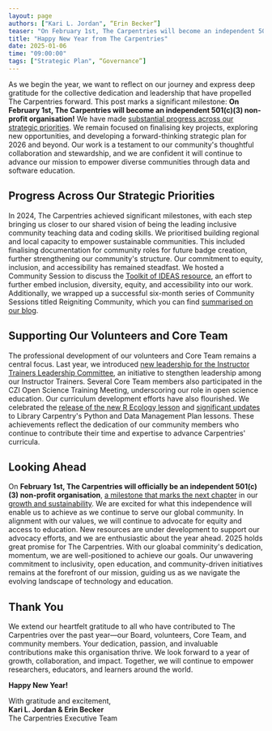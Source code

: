 ```yaml
---
layout: page
authors: ["Kari L. Jordan", “Erin Becker”]
teaser: "On February 1st, The Carpentries will become an independent 501(c)(3) non-profit organisation"
title: "Happy New Year from The Carpentries"
date: 2025-01-06
time: "09:00:00"
tags: ["Strategic Plan", “Governance”]
---
```

As we begin the year, we want to reflect on our journey and express deep gratitude for the collective dedication and leadership that have propelled The Carpentries forward. This post marks a significant milestone: __On February 1st, The Carpentries will become an independent 501(c)(3) non-profit organisation!__
We have made [substantial progress across our strategic priorities](https://carpentries.org/blog/2024/12/strategic-plan-progress-and-our-path-forward/). We remain focused on finalising key projects, exploring new opportunities, and developing a forward-thinking strategic plan for 2026 and beyond. Our work is a testament to our community's thoughtful collaboration and stewardship, and we are confident it will continue to advance our mission to empower diverse communities through data and software education.


## Progress Across Our Strategic Priorities
In 2024, The Carpentries achieved significant milestones, with each step bringing us closer to our shared vision of being the leading inclusive community teaching data and coding skills. We prioritised building regional and local capacity to empower sustainable communities. This included finalising documentation for community roles for future badge creation, further strengthening our community's structure.
Our commitment to equity, inclusion, and accessibility has remained steadfast. We hosted a Community Session to discuss the [Toolkit of IDEAS resource](https://zenodo.org/records/10391883), an effort to further embed inclusion, diversity, equity, and accessibility into our work. Additionally, we wrapped up a successful six-month series of Community Sessions titled Reigniting Community, which you can find [summarised on our blog](https://beta.carpentries.org/blog/2024/07/2024-07-08-reflections-from-coffee-with-the-executive-director/).

## Supporting Our Volunteers and Core Team
The professional development of our volunteers and Core Team remains a central focus. Last year, we introduced [new leadership for the Instructor Trainers Leadership Committee](https://carpentries.org/blog/2024/05/trainersleadershipcommittee/), an initiative to stengthen leadership among our Instructor Trainers. Several Core Team members also participated in the CZI Open Science Training Meeting, underscoring our role in open science education.
Our curriculum development efforts have also flourished. We celebrated the [release of the new R Ecology lesson](https://carpentries.org/blog/2024/07/dc-r-ecology-lesson-redesign-released/) and [significant updates](https://carpentries.org/blog/2024/06/lc-python-update/) to Library Carpentry's Python and Data Management Plan lessons. These achievements reflect the dedication of our community members who continue to contribute their time and expertise to advance Carpentries' curricula.

## Looking Ahead
On __February 1st, The Carpentries will officially be an independent 501(c)(3) non-profit organisation__, [a milestone that marks the next chapter](https://carpentries.org/blog/2023/08/carpentries-transition-to-independent-status/) in our [growth and sustainability](https://carpentries.org/blog/2024/02/revisions-to-the-carpentries-governance-structure/). We are excited for what this independence will enable us to achieve as we continue to serve our global community.
In alignment with our values, we will continue to advocate for equity and access to education. New resources are under development to support our advocacy efforts, and we are enthusiastic about the year ahead. 
2025 holds great promise for The Carpentries. With our gloabal comminity's dedication, momentum, we are well-positioned to achieve our goals. Our unwavering commitment to inclusivity, open education, and community-driven initiatives remains at the forefront of our mission, guiding us as we navigate the evolving landscape of technology and education.

## Thank You
We extend our heartfelt gratitude to all who have contributed to The Carpentries over the past year—our Board, volunteers, Core Team, and community members. Your dedication, passion, and invaluable contributions make this organisation thrive.
We look forward to a year of growth, collaboration, and impact. Together, we will continue to empower researchers, educators, and learners around the world.

__Happy New Year!__ 

With gratitude and excitement,    
__Kari L. Jordan & Erin Becker__     
The Carpentries Executive Team
